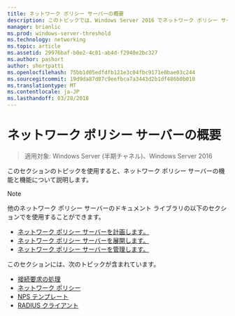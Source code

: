 ```yaml
---
title: ネットワーク ポリシー サーバーの概要
description: このトピックでは、Windows Server 2016 でネットワーク ポリシー サーバーの入門的なトピックへのリンクを提供し、NPS に関する追加のガイダンスへのリンクが含まれています。
manager: brianlic
ms.prod: windows-server-threshold
ms.technology: networking
ms.topic: article
ms.assetid: 29976baf-b0e2-4c01-ab4d-f2940e2bc327
ms.author: pashort
author: shortpatti
ms.openlocfilehash: 75bb1d05edfdfb121e3c04fbc9171e0bae03c244
ms.sourcegitcommit: 19d9da87d87c9eefbca7a3443d2b1df486b0b010
ms.translationtype: MT
ms.contentlocale: ja-JP
ms.lasthandoff: 03/28/2018
---
```

# <a name="getting-started-with-network-policy-server"></a>ネットワーク ポリシー サーバーの概要

>適用対象: Windows Server (半期チャネル)、Windows Server 2016

このセクションのトピックを使用すると、ネットワーク ポリシー サーバーの機能と機能について説明します。  
  
>[!NOTE]
>他のネットワーク ポリシー サーバーのドキュメント ライブラリの以下のセクションでを使用することができます。  
>- [ネットワーク ポリシー サーバーを計画します。](nps-plan-top.md)
>- [ネットワーク ポリシー サーバーを展開します。](nps-deploy.md)
>- [ネットワーク ポリシー サーバーを管理します。](nps-manage-top.md)
  
  
このセクションには、次のトピックが含まれています。
  
- [接続要求の処理](nps-crp-top.md)
- [ネットワーク ポリシー](nps-np-overview.md)
- [NPS テンプレート](nps-templates.md)
- [RADIUS クライアント](nps-radius-clients.md)

